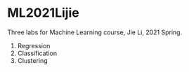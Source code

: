 # ML2021Lijie  
Three labs for Machine Learning course, Jie Li, 2021 Spring.  
1. Regression
2. Classification
3. Clustering